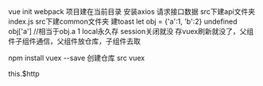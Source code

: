 vue init webpack 项目建在当前目录
安装axios 请求接口数据
src下建api文件夹 index.js
src下建common文件夹 建toast
let obj = {'a':1, 'b':2}
undefined
obj['a']  //相当于obj.a
1
local永久存  session关闭就没  存vuex刷新就没了，父组件子组件通信，父组件放仓库，子组件去取

npm install vuex --save 创建仓库
src vuex

this.$http
